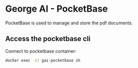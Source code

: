 # George AI - PocketBase

PocketBase is used to manage and store the pdf documents.

## Access the pocketbase cli

Connect to pocketbase container:

```bash
docker exec -it gai-pocketbase sh
```
